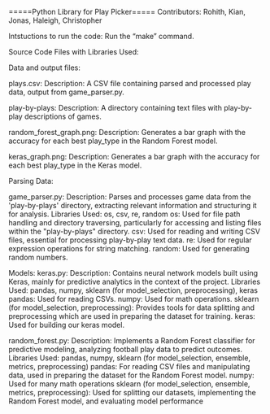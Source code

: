 =====Python Library for Play Picker=====
Contributors: Rohith, Kian, Jonas, Haleigh, Christopher

Intstuctions to run the code:
	Run the “make” command.

Source Code Files with Libraries Used:

Data and output files:

plays.csv:
  Description: A CSV file containing parsed and processed play data, output from game_parser.py.

play-by-plays:
  Description: A directory containing text files with play-by-play descriptions of games.

random_forest_graph.png:
  Description: Generates a bar graph with the accuracy for each best play_type in the Random Forest model.

keras_graph.png:
  Description: Generates a bar graph with the accuracy for each best play_type in the Keras model.

Parsing Data:

game_parser.py:
  Description: Parses and processes game data from the 'play-by-plays' directory, extracting relevant information and structuring it for analysis.
  Libraries Used: os, csv, re, random
    os: Used for file path handling and directory traversing, particularly for accessing and listing files within the "play-by-plays" directory.
    csv: Used for reading and writing CSV files, essential for processing play-by-play text data.
    re: Used for regular expression operations for string matching.
    random: Used for generating random numbers.


Models:
keras.py:
  Description: Contains neural network models built using Keras, mainly for predictive analytics in the context of the project.
  Libraries Used: pandas, numpy, sklearn (for model_selection, preprocessing), keras
    pandas: Used for reading CSVs.
    numpy: Used for math operations.
    sklearn (for model_selection, preprocessing): Provides tools for data splitting and preprocessing which are used in preparing the dataset for training.
    keras: Used for building our keras model.

random_forest.py:
  Description: Implements a Random Forest classifier for predictive modeling, analyzing football play data to predict outcomes.
  Libraries Used: pandas, numpy, sklearn (for model_selection, ensemble, metrics, preprocessing)
  pandas: For reading CSV files and manipulating data,  used in preparing the dataset for the Random Forest model.
  numpy: Used for many math operations
  sklearn (for model_selection, ensemble, metrics, preprocessing): Used for splitting our datasets, implementing the Random Forest model, and evaluating model performance